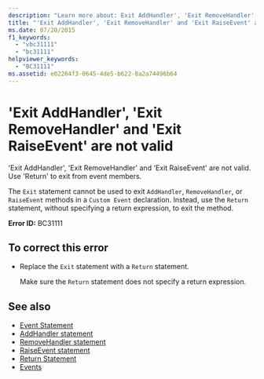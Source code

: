 ```yaml
---
description: "Learn more about: Exit AddHandler', 'Exit RemoveHandler' and 'Exit RaiseEvent' are not valid"
title: "'Exit AddHandler', 'Exit RemoveHandler' and 'Exit RaiseEvent' are not valid"
ms.date: 07/20/2015
f1_keywords: 
  - "vbc31111"
  - "bc31111"
helpviewer_keywords: 
  - "BC31111"
ms.assetid: e02264f3-0645-4de5-b622-8a2a74496b64
---
```

# 'Exit AddHandler', 'Exit RemoveHandler' and 'Exit RaiseEvent' are not valid

'Exit AddHandler', 'Exit RemoveHandler' and 'Exit RaiseEvent' are not valid. Use 'Return' to exit from event members.  
  
 The `Exit` statement cannot be used to exit `AddHandler`, `RemoveHandler`, or `RaiseEvent` methods in a `Custom Event` declaration. Instead, use the `Return` statement, without specifying a return expression, to exit the method.  
  
 **Error ID:** BC31111  
  
## To correct this error  
  
- Replace the `Exit` statement with a `Return` statement.  
  
     Make sure the `Return` statement does not specify a return expression.  
  
## See also

- [Event Statement](../language-reference/statements/event-statement.md)
- [AddHandler statement](../language-reference/statements/addhandler-statement.md)
- [RemoveHandler statement](../language-reference/statements/removehandler-statement.md)
- [RaiseEvent statement](../language-reference/statements/raiseevent-statement.md)
- [Return Statement](../language-reference/statements/return-statement.md)
- [Events](../programming-guide/language-features/events/index.md)
